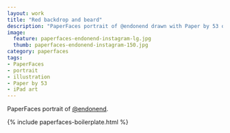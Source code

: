 ```yaml
---
layout: work
title: "Red backdrop and beard"
description: "PaperFaces portrait of @endonend drawn with Paper by 53 on an iPad."
image: 
  feature: paperfaces-endonend-instagram-lg.jpg
  thumb: paperfaces-endonend-instagram-150.jpg
category: paperfaces
tags: 
- PaperFaces
- portrait
- illustration
- Paper by 53
- iPad art
---
```


PaperFaces portrait of [@endonend](http://instagram.com/endonend).

{% include paperfaces-boilerplate.html %}
